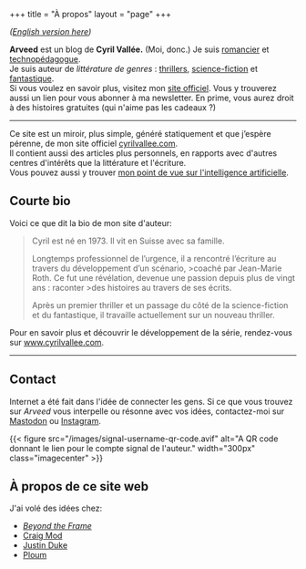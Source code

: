+++
title = "À propos"
layout = "page"
+++

_([English version here](/about/))_

**Arveed** est un blog de **Cyril Vallée.** (Moi, donc.)
Je suis <a href="https://www.cyrilvallee.com">romancier</a> et <a href="https://www.h-fr.ch/nos-formations/centre-de-formation-des-soins">technopédagogue</a>.<br>
Je suis auteur de _littérature de genres_&nbsp;: <a href="https://www.cyrilvallee.com/totem-un-thriller/">thrillers</a>, <a href="https://www.cyrilvallee.com/le-reflet-des-etoiles/">science-fiction</a> et <a href="https://www.cyrilvallee.com/timeskippers/">fantastique</a>.  
Si vous voulez en savoir plus, visitez mon <a href="https://www.cyrilvallee.com/">site officiel</a>. Vous y trouverez aussi un lien pour vous abonner à ma newsletter. En prime, vous aurez droit à des histoires gratuites (qui n'aime pas les cadeaux ?)

<hr class="min">

Ce site est un miroir, plus simple, généré statiquement et que j’espère pérenne, de mon site officiel [cyrilvallee.com](https://www.cyrilvallee.com/).  
Il contient aussi des articles plus personnels, en rapports avec d'autres centres d'intérêts que la littérature et l'écriture.  
Vous pouvez aussi y trouver [mon point de vue sur l'intelligence artificielle](/ai/).

## Courte bio

Voici ce que dit la bio de mon site d'auteur:

> Cyril est né en 1973. Il vit en Suisse avec sa famille.
>
> Longtemps professionnel de l’urgence, il a rencontré l’écriture au travers du développement d’un scénario, >coaché par Jean-Marie Roth. Ce fut une révélation, devenue une passion depuis plus de vingt ans : raconter >des histoires au travers de ses écrits.
>
> Après un premier thriller et un passage du côté de la science-fiction et du fantastique, il travaille actuellement sur un nouveau thriller.

Pour en savoir plus et découvrir le développement de la série, rendez-vous sur www.cyrilvallee.com.

<hr>

## Contact

Internet a été fait dans l'idée de connecter les gens. Si ce que vous trouvez sur _Arveed_ vous interpelle ou résonne avec vos idées, contactez-moi sur [Mastodon](https://tooting.ch/@arveed) ou [Instagram](https://www.instagram.com/_cyrilvallee_).

{{< figure
src="/images/signal-username-qr-code.avif"
alt="A QR code donnant le lien pour le compte signal de l'auteur."
width="300px"
class="imagecenter" >}}

## À propos de ce site web

J'ai volé des idées chez:

- [_Beyond the Frame_](https://schmud.de/)
- [Craig Mod](https://craigmod.com)
- [Justin Duke](https://arcana.computer)
- [Ploum](https://ploum.net)
